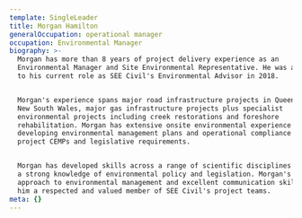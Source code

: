 ```yaml
---
template: SingleLeader
title: Morgan Hamilton
generalOccupation: operational manager
occupation: Environmental Manager
biography: >-
  Morgan has more than 8 years of project delivery experience as an
  Environmental Manager and Site Environmental Representative. He was appointed
  to his current role as SEE Civil's Environmental Advisor in 2018. 


  Morgan's experience spans major road infrastructure projects in Queensland and
  New South Wales, major gas infrastructure projects plus specialist
  environmental projects including creek restorations and foreshore
  rehabilitation. Morgan has extensive onsite environmental experience in
  developing environmental management plans and operational compliance with
  project CEMPs and legislative requirements. 


  Morgan has developed skills across a range of scientific disciplines including
  a strong knowledge of environmental policy and legislation. Morgan's practical
  approach to environmental management and excellent communication skills make
  him a respected and valued member of SEE Civil's project teams.
meta: {}
---
```


